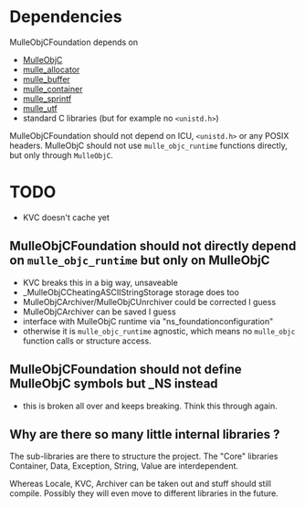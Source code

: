 # Dependencies

MulleObjCFoundation depends on

* [MulleObjC](//github.com/mulle-nat/MulleObjC)
* [mulle_allocator](//github.com/mulle-nat/mulle-allocator)
* [mulle_buffer](//github.com/mulle-nat/mulle-buffer)
* [mulle_container](//github.com/mulle-nat/mulle-container)
* [mulle_sprintf](//github.com/mulle-nat/mulle-sprintf)
* [mulle_utf](//github.com/mulle-nat/mulle-utf)
* standard C libraries (but for example no `<unistd.h>`)

MulleObjCFoundation should not depend on ICU, `<unistd.h>` or any POSIX headers.
MulleObjC should not use `mulle_objc_runtime` functions directly, but only
through `MulleObjC`.


# TODO

* KVC doesn't cache yet


## MulleObjCFoundation should not directly depend on `mulle_objc_runtime` but only on MulleObjC

* KVC breaks this in a big way, unsaveable
* _MulleObjCCheatingASCIIStringStorage storage does too
* MulleObjCArchiver/MulleObjCUnrchiver could be corrected I guess
* MulleObjCArchiver can be saved I guess
* interface with MulleObjC runtime via "ns_foundationconfiguration"
* otherwise it is `mulle_objc_runtime` agnostic, which means no `mulle_objc` 
function calls or structure access.

## MulleObjCFoundation should not define MulleObjC symbols but _NS instead

* this is broken all over and keeps breaking. Think this through again.


## Why are there so many little internal libraries ?

The sub-libraries are there to structure the project. The "Core" libraries
Container, Data, Exception, String, Value are interdependent. 

Whereas Locale, KVC, Archiver can be taken out and stuff should still compile.
Possibly they will even move to different libraries in the future.

